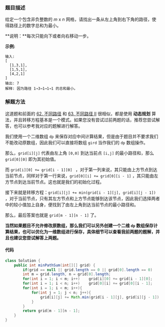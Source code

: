 ### 题目描述

给定一个包含非负整数的 *m* x *n* 网格，请找出一条从左上角到右下角的路径，使得路径上的数字总和为最小。

**说明：**每次只能向下或者向右移动一步。

**示例:**

```
输入:
[
  [1,3,1],
  [1,5,1],
  [4,2,1]
]
输出: 7
解释: 因为路径 1→3→1→1→1 的总和最小。
```

### 解题方法

这道题和前面的 [62. 不同路径](https://leetcode-cn.com/problems/unique-paths/) 和 [63. 不同路径 II](https://leetcode-cn.com/problems/unique-paths-ii/) 很相似，都是使用 **动态规划** 算法，并且转移方程基本是一个模式。如果您没有尝试过前两题的话，推荐您尝试解答，也可以参考我对应的题解进行解答。

我们使用一个二维数组 `dp` 来保存对应中间计算结果，但是由于题目并不要求我们不能改动原数组，因此我们可以直接将数组 `gird` 当作我们的 `dp` 数组操作。

那么，`grid[i][j]` 代表由左上角 `[0,0]` 到达当前点 `[i,j]` 的最小路径和，那么 `grid[0][0]` 即为其初始值。

而 `grid[i][0] += grid[i - 1][0] ` ，对于第一列来说，其只能由上方节点到达当前节点，同样对于第一行来说，`grid[0][i] += grid[0][i - 1]` ，其只能由左方节点到达当前节点。这也就是我们的初始化过程。

接下来就是转移方程：`grid[i][j] += min(grid[i - 1][j], grid[i][j - 1])` ，对于当前节点，只有其左方节点和上方节点能够到达该节点，因此我们选择两者中的较小值加上自身，便找到了由左上角到达当前节点的最小路径和。

那么，最后答案也就是 `grid[m - 1][n - 1]` 了。

**当然如果题目不允许修改原数组，那么我们可以另外创建一个二维 `dp` 数组保存计算结果，也可以优化为一维数组进行保存，具体细节可以查看我前两题的题解，并且也建议您尝试解答上两题。**

#### 代码

```java
class Solution {
    public int minPathSum(int[][] grid) {
        if(grid == null || grid.length == 0 || grid[0].length == 0)    return 0;
        int m = grid.length, n = grid[0].length;
        for(int i = 1; i < m; i++)    grid[i][0] += grid[i - 1][0];
        for(int i = 1; i < n; i++)    grid[0][i] += grid[0][i - 1];
        for(int i = 1; i < m; i++){
            for(int j = 1; j < n; j++){
                grid[i][j] += Math.min(grid[i - 1][j], grid[i][j - 1]);
            }
        }
        return grid[m - 1][n - 1];
    }
}
```


